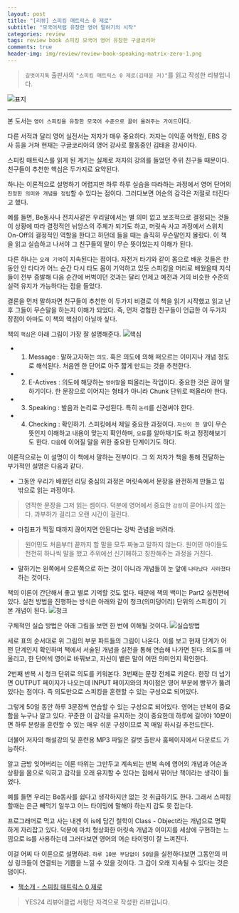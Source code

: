 ```yaml
---  
layout: post  
title: "[리뷰] 스피킹 매트릭스 0 제로"  
subtitle: "모국어처럼 유창한 영어 말하기의 시작"  
categories: review  
tags: review book 스피킹 모국어 영어 유창한 구글코리아
comments: true  
header-img: img/review/review-book-speaking-matrix-zero-1.png
---  
```

  
> `길벗이지톡` 출판사의 `"스피킹 매트릭스 0 제로(김태윤 저)"`를 읽고 작성한 리뷰입니다.  

![표지](https://theorydb.github.io/assets/img/review/review-book-speaking-matrix-zero-1.png)  

---

본 도서는 `영어 스피킹을 유창한 모국어 수준으로 끌어 올려주는 가이드`이다.

다른 서적과 달리 영어 실전서는 저자가 매우 중요하다. 저자는 이익훈 어학원, EBS 강사 등을 거쳐 현재는 구글코리아의 영어 강사로 활동중인 김태윤 강사이다.

스피킹 매트릭스를 읽게 된 계기는 실제로 저자의 강의를 들었던 주위 친구들 때문이다. 친구들이 추천한 핵심은 두가지로 요약된다.

하나는 이론적으로 설명하기 어렵지만 하루 하루 실습을 따라하는 과정에서 영어 단어의 `진정한 의미와 개념을 정립`할 수 있다는 점이다. 그러다보면 어순의 감각은 저절로 터진다고 했다.

예를 들면, Be동사나 전치사같은 우리말에서는 별 의미 없고 보조적으로 결정되는 것들이 상황에 따라 결정적인 뉘앙스의 주체가 되기도 하고, 머릿속 사고 과정에서 스위치 On-Off의 결정적인 역할을 한다고 하던데 들을 때는 솔직히 무슨말인지 몰랐다. 이 책을 읽고 실습하고 나서야 그 친구들의 말이 무슨 뜻이었는지 이해가 된다.

다른 하나는 `오래 기억`이 지속된다는 점이다. 자전거 타기와 같이 몸으로 배운 것들은 한동안 안 타다가 어느 순간 다시 타도 몸이 기억하고 있듯 스피킹을 머리로 배웠을때 지식들이 전부 증발해 다음 순간에 버벅이던 것과는 달리 언제고 예전과 거의 비슷한 수준의 실력 유지가 가능하다는 점을 들었다.

결론을 먼저 말하자면 친구들이 추천한 이 두가지 비결로 이 책을 읽기 시작했고 읽고 난 후 그들이 무슨말을 하는지 이해가 되었다. 즉, 먼저 경험한 친구들이 언급한 이 두가지 장점이 아마도 이 책의 핵심이 아닐까 싶다.

책의 `핵심`은 아래 그림이 가장 잘 설명해준다.
![핵심](https://theorydb.github.io/assets/img/review/review-book-speaking-matrix-zero-2.png)  
* 1. Message : 말하고자하는 `의도`. 혹은 의도에 의해 떠오르는 이미지나 개념 정도로 해석된다. 처음엔 한 단어로 아주 짧게 만드는 것을 추천한다.
* 2. E-Actives : 의도에 해당하는 `영어말`을 떠올리는 작업이다. 중요한 것은 끊어 말하기이다. 한 문장으로 이어지는 형태가 아니라 Chunk 단위로 떠올라야 한다.
* 3. Speaking : 발음과 논리로 구성된다. 특히 `논리`를 신경써야 한다.
* 4. Checking : 확인하기. 스피킹에서 제일 중요한 과정이다. `자신이 한 말`이 무슨뜻인지 이해하고 내용이 맞는지 확인하며, `오류`를 알아채기도 하고 정정해보기도 한다. `다음`에 이어질 말을 위한 중요한 단계이기도 하다.

이론적으로는 이 설명이 이 책에서 말하는 전부이다. 그 외 저자가 책을 통해 전달하는 부가적인 설명은 다음과 같다.

* 그동안 우리가 배웠던 리딩 중심의 과정은 머릿속에서 문장을 완전하게 만들고 입 밖으로 읽는 과정이다. 
> 영작한 문장을 그저 읽는 셈이다. 덕분에 영어에서 중요한 `감정`이 묻어나지 않는다. 
과부하가 걸리고 오랜 시간이 걸린다.

* 마침표가 찍힐 때까지 끊어지면 안된다는 강박 관념을 버려라. 
> 원어민도 처음부터 끝까지 할 말을 모두 짜놓고 말하지 않는다.
원어민 아이들도 천천히 하나씩 말을 했고 주위에선 신기해하고 칭찬해주는 과정을 거친다.

* 말하기는 왼쪽에서 오른쪽으로 하는 것이 아니라 개념들이 눈 앞에 `나타났다 사라졌다` 하는 것이다.

책의 이론이 간단해서 좋고 별로 기억할 것도 없다. 때문에 책의 백미는 Part2 실천편에 있다. 실천 방법을 진행하는 방식은 아래와 같이 청크(의미덩어리) 단위의 스피킹이 기본 개념이 된다.
![청크](https://theorydb.github.io/assets/img/review/review-book-speaking-matrix-zero-3.png)  

구체적인 실습 방법은 아래 그림을 보면 한 번에 이해될 것이다.
![실습방법](https://theorydb.github.io/assets/img/review/review-book-speaking-matrix-zero-4.png)  

세로 표의 순서대로 위 그림의 부분 파트들의 그림이 나온다. 이를 보고 현재 단계가 어떤 단계인지 확인하며 책에서 서술된 개념을 실전을 통해 연습해 나가면 된다. 의도를 떠올리고, 한 단어씩 영어로 바꿔보고, 자신이 뱉은 말이 어떤 의미인지 확인한다. 

2번째 반복 시 청크 단위로 의도를 키워본다. 3번째는 문장 전체로 키운다. 한장 더 넘기면 OUTPUT 페이지가 나오는데 INPUT 페이지와의 차이점은 영어 부분에 빵꾸가 뚫려있다는 점이다. 즉 의도만으로 스피킹을 훈련할 수 있는 구성으로 되어있다. 

그렇게 50일 동안 하루 3문장씩 연습할 수 있는 구성으로 되어있다. 영어는 반복이 중요함을 누구나 알고 있다. 꾸준한 이 감각을 유지하는 것이 중요한데 하루에 길어야 10분이면 하루 분량을 훈련할 수 있는 매우 쉬운 구성이므로 꼭 매일 하시길 추천드린다.

더불어 저자의 해설강의 및 훈련용 MP3 파일은 길벗 출판사 홈페이지에서 다운로드 가능하다.

알고 금방 잊어버리는 이론 따위는 그만두고 계속되는 반복 속에 영어의 개념과 어순과 상황을 몸으로 익히고 감각을 오래 유지할 수 있다는 점에서 뛰어난 책이라는 생각이 들었다. 

예를 들면 우리는 Be동사를 쉽다고 생각하지만 없는 것 취급하기도 한다. 그래서 스피킹할때는 은근 빼먹기 일쑤고 어느 타이밍에 말해야 하는지 감도 못 잡는다. 

프로그래머로 먹고 사는 내겐 이 is에 담긴 철학이 Class - Object라는 개념으로 명확하게 자리잡고 있다. 덕분에 마치 형상화한 머릿속 개념과 이미지를 세상에 구현하는 느낌으로 is를 사용하는데 그러다보면 영어의 어순 타이밍이 잘 느껴진다. 

이걸 어찌 다 이론으로 설명하랴. `하루 10분 부담없이 50일`을 실천하다보면 그동안의 미싱 링크들이 연결되는 기쁨을 느낄 수 있을 것이다. 그 감이 오래 지속될 수 있다는 것은 덤이다.

* [책소개 - 스피킹 매트릭스 0 제로](http://www.yes24.com/Product/goods/91445547)

> YES24 리뷰어클럽 서평단 자격으로 작성한 리뷰입니다.